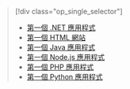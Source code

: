> [!div class="op_single_selector"]
> * [第一個 .NET 應用程式](../articles/app-service-web/app-service-web-get-started-dotnet-cli-nodejs.md)
> * [第一個 HTML 網站](../articles/app-service-web/app-service-web-get-started-html-cli-nodejs.md)
> * [第一個 Java 應用程式](../articles/app-service-web/app-service-web-get-started-java.md)
> * [第一個 Node.js 應用程式](../articles/app-service-web/app-service-web-get-started-nodejs-cli-nodejs.md)
> * [第一個 PHP 應用程式](../articles/app-service-web/app-service-web-get-started-php-cli-nodejs.md)
> * [第一個 Python 應用程式](../articles/app-service-web/app-service-web-get-started-python-cli-nodejs.md)

